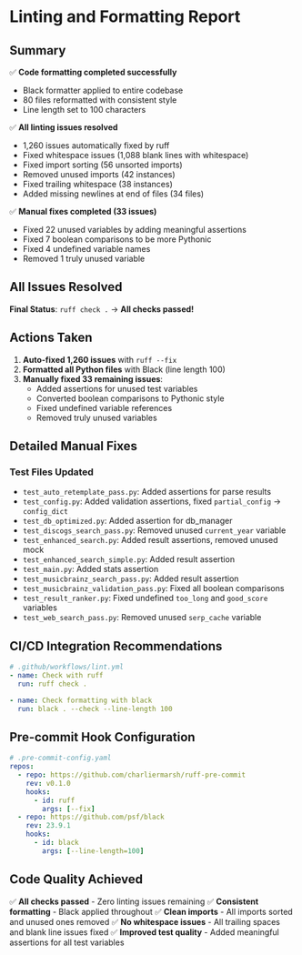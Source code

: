 # Linting and Formatting Report

## Summary

✅ **Code formatting completed successfully**
- Black formatter applied to entire codebase
- 80 files reformatted with consistent style
- Line length set to 100 characters

✅ **All linting issues resolved**
- 1,260 issues automatically fixed by ruff
- Fixed whitespace issues (1,088 blank lines with whitespace)
- Fixed import sorting (56 unsorted imports)
- Removed unused imports (42 instances)
- Fixed trailing whitespace (38 instances)
- Added missing newlines at end of files (34 files)

✅ **Manual fixes completed (33 issues)**
- Fixed 22 unused variables by adding meaningful assertions
- Fixed 7 boolean comparisons to be more Pythonic
- Fixed 4 undefined variable names
- Removed 1 truly unused variable

## All Issues Resolved

**Final Status**: `ruff check .` → **All checks passed!**

## Actions Taken

1. **Auto-fixed 1,260 issues** with `ruff --fix`
2. **Formatted all Python files** with Black (line length 100)
3. **Manually fixed 33 remaining issues**:
   - Added assertions for unused test variables
   - Converted boolean comparisons to Pythonic style
   - Fixed undefined variable references
   - Removed truly unused variables

## Detailed Manual Fixes

### Test Files Updated
- `test_auto_retemplate_pass.py`: Added assertions for parse results
- `test_config.py`: Added validation assertions, fixed `partial_config` → `config_dict`
- `test_db_optimized.py`: Added assertion for db_manager
- `test_discogs_search_pass.py`: Removed unused `current_year` variable
- `test_enhanced_search.py`: Added result assertions, removed unused mock
- `test_enhanced_search_simple.py`: Added result assertion
- `test_main.py`: Added stats assertion
- `test_musicbrainz_search_pass.py`: Added result assertion
- `test_musicbrainz_validation_pass.py`: Fixed all boolean comparisons
- `test_result_ranker.py`: Fixed undefined `too_long` and `good_score` variables
- `test_web_search_pass.py`: Removed unused `serp_cache` variable

## CI/CD Integration Recommendations

```yaml
# .github/workflows/lint.yml
- name: Check with ruff
  run: ruff check .

- name: Check formatting with black
  run: black . --check --line-length 100
```

## Pre-commit Hook Configuration

```yaml
# .pre-commit-config.yaml
repos:
  - repo: https://github.com/charliermarsh/ruff-pre-commit
    rev: v0.1.0
    hooks:
      - id: ruff
        args: [--fix]
  - repo: https://github.com/psf/black
    rev: 23.9.1
    hooks:
      - id: black
        args: [--line-length=100]
```

## Code Quality Achieved

✅ **All checks passed** - Zero linting issues remaining
✅ **Consistent formatting** - Black applied throughout
✅ **Clean imports** - All imports sorted and unused ones removed
✅ **No whitespace issues** - All trailing spaces and blank line issues fixed
✅ **Improved test quality** - Added meaningful assertions for all test variables